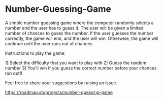 # Number-Guessing-Game

A simple number guessing game where the computer randomly selects a number and the user has to guess it. The user will be given a limited number of chances to guess the number. If the user guesses the number correctly, the game will end, and the user will win. Otherwise, the game will continue until the user runs out of chances.

Instructions to play the game:

1] Select the difficulty that you want to play with
2] Guess the random number
3] You'll win if you guess the correct number before your chances run out!!

Feel free to share your suggestions by raising an issue.

https://roadmap.sh/projects/number-guessing-game
